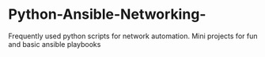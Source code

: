 # Python-Ansible-Networking-
Frequently used python scripts for network automation. Mini projects for fun and basic ansible playbooks
